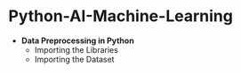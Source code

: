 # Python-AI-Machine-Learning
- **Data Preprocessing in Python**
  - Importing the Libraries
  - Importing the Dataset   
